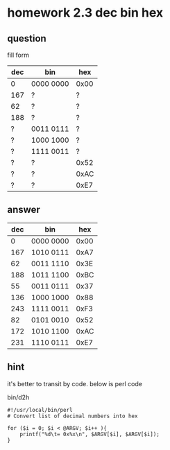 # homework 2.3 dec bin hex

## question
fill form

dec |bin      |hex
----|-------- |--------
0   |0000 0000|0x00
167 |?        |?
62  |?        |?
188 |?        |?
?   |0011 0111|?
?   |1000 1000|?
?   |1111 0011|?
?   |?        |0x52
?   |?        |0xAC
?   |?        |0xE7

## answer

dec |bin      |hex
----|-------- |--------
0   |0000 0000|0x00
167 |1010 0111|0xA7
62  |0011 1110|0x3E
188 |1011 1100|0xBC
55  |0011 0111|0x37
136 |1000 1000|0x88
243 |1111 0011|0xF3
82  |0101 0010|0x52
172 |1010 1100|0xAC
231 |1110 0111|0xE7

## hint
it's better to transit by code.
below is perl code

bin/d2h
```
#!/usr/local/bin/perl
# Convert list of decimal numbers into hex

for ($i = 0; $i < @ARGV; $i++ ){
	printf("%d\t= 0x%x\n", $ARGV[$i], $ARGV[$i]);
}
```
